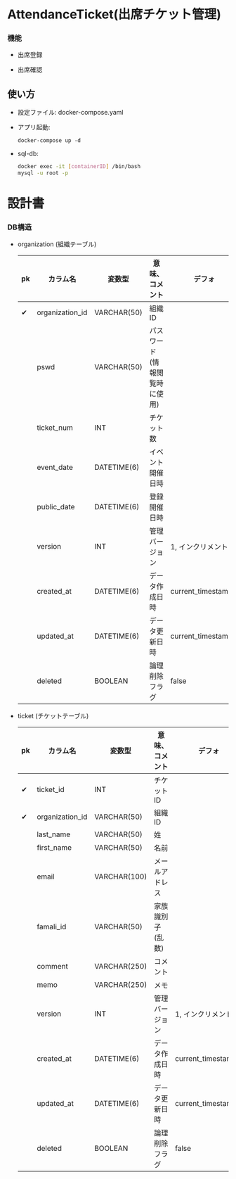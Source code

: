 # AttendanceTicket(出席チケット管理)

### 機能
- 出席登録

- 出席確認

## 使い方

- 設定ファイル: docker-compose.yaml

- アプリ起動: 
  ```
  docker-compose up -d
  ```

- sql-db:

  ``` bash
  docker exec -it [containerID] /bin/bash
  mysql -u root -p
  ```

# 設計書

### DB構造

- organization (組織テーブル)

  |pk|カラム名|変数型|意味、コメント|デフォ|
  |--|--|--|--|--|
  |✔︎|organization_id|VARCHAR(50)|組織ID||
  | |pswd|VARCHAR(50)|パスワード(情報閲覧時に使用)||
  | |ticket_num|INT|チケット数||
  | |event_date|DATETIME(6)|イベント開催日時||
  | |public_date|DATETIME(6)|登録開催日時||
  | |version|INT|管理バージョン|1, インクリメント|
  | |created_at|DATETIME(6)|データ作成日時|current_timestamp()|
  | |updated_at|DATETIME(6)|データ更新日時|current_timestamp()|
  | |deleted|BOOLEAN|論理削除フラグ|false|  

- ticket (チケットテーブル)

  |pk|カラム名|変数型|意味、コメント|デフォ|
  |--|--|--|--|--|
  |✔︎|ticket_id|INT|チケットID||
  |✔︎|organization_id|VARCHAR(50)|組織ID||
  | |last_name|VARCHAR(50)|姓||
  | |first_name|VARCHAR(50)|名前||
  | |email|VARCHAR(100)|メールアドレス||
  | |famali_id|VARCHAR(50)|家族識別子(乱数)||
  | |comment|VARCHAR(250)|コメント||
  | |memo|VARCHAR(250)|メモ||
  | |version|INT|管理バージョン|1, インクリメント|
  | |created_at|DATETIME(6)|データ作成日時|current_timestamp()|
  | |updated_at|DATETIME(6)|データ更新日時|current_timestamp()|
  | |deleted|BOOLEAN|論理削除フラグ|false|  


  